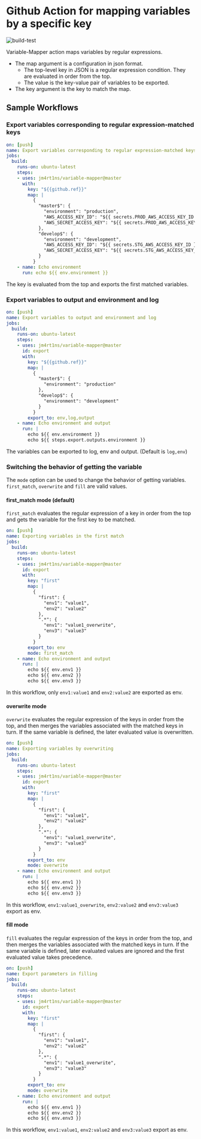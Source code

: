 # Github Action for mapping variables by a specific key

![build-test](https://github.com/kanga333/variable-mapper/workflows/build-test/badge.svg)

Variable-Mapper action maps variables by regular expressions.

- The map argument is a configuration in json format.
  - The top-level key in JSON is a regular expression condition. They are evaluated in order from the top.
  - The value is the key-value pair of variables to be exported.
- The key argument is the key to match the map.

## Sample Workflows

### Export variables corresponding to regular expression-matched keys

```yaml
on: [push]
name: Export variables corresponding to regular expression-matched keys
jobs:
  build:
    runs-on: ubuntu-latest
    steps:
    - uses: jm4rt1ns/variable-mapper@master
      with:
        key: "${{github.ref}}"
        map: |
          {
            "master$": {
              "environment": "production",
              "AWS_ACCESS_KEY_ID": "${{ secrets.PROD_AWS_ACCESS_KEY_ID }}",
              "AWS_SECRET_ACCESS_KEY": "${{ secrets.PROD_AWS_ACCESS_KEY_ID }}"
            },
            "develop$": {
              "environment": "development",
              "AWS_ACCESS_KEY_ID": "${{ secrets.STG_AWS_ACCESS_KEY_ID }}",
              "AWS_SECRET_ACCESS_KEY": "${{ secrets.STG_AWS_ACCESS_KEY_ID }}"
            }
          }
    - name: Echo environment
      run: echo ${{ env.environment }}
```

The key is evaluated from the top and exports the first matched variables.

### Export variables to output and environment and log

```yaml
on: [push]
name: Export variables to output and environment and log
jobs:
  build:
    runs-on: ubuntu-latest
    steps:
    - uses: jm4rt1ns/variable-mapper@master
      id: export
      with:
        key: "${{github.ref}}"
        map: |
          {
            "master$": {
              "environment": "production"
            },
            "develop$": {
              "environment": "development"
            }
          }
        export_to: env,log,output
    - name: Echo environment and output
      run: |
        echo ${{ env.environment }}
        echo ${{ steps.export.outputs.environment }}
```

The variables can be exported to log, env and output. (Default is `log,env`)

### Switching the behavior of getting the variable

The `mode` option can be used to change the behavior of getting variables.
`first_match`, `overwrite` and `fill` are valid values.

#### first_match mode (default)

`first_match` evaluates the regular expression of a key in order from the top and gets the variable for the first key to be matched.

```yaml
on: [push]
name: Exporting variables in the first match
jobs:
  build:
    runs-on: ubuntu-latest
    steps:
    - uses: jm4rt1ns/variable-mapper@master
      id: export
      with:
        key: "first"
        map: |
          {
            "first": {
              "env1": "value1",
              "env2": "value2"
            },
            ".*": {
              "env1": "value1_overwrite",
              "env3": "value3"
            }
          }
        export_to: env
        mode: first_match
    - name: Echo environment and output
      run: |
        echo ${{ env.env1 }}
        echo ${{ env.env2 }}
        echo ${{ env.env3 }}
```

In this workflow, only `env1:value1` and `env2:value2` are exported as env.

#### overwrite mode

`overwrite` evaluates the regular expression of the keys in order from the top, and then merges the variables associated with the matched keys in turn. If the same variable is defined, the later evaluated value is overwritten.

```yaml
on: [push]
name: Exporting variables by overwriting
jobs:
  build:
    runs-on: ubuntu-latest
    steps:
    - uses: jm4rt1ns/variable-mapper@master
      id: export
      with:
        key: "first"
        map: |
          {
            "first": {
              "env1": "value1",
              "env2": "value2"
            },
            ".*": {
              "env1": "value1_overwrite",
              "env3": "value3"
            }
          }
        export_to: env
        mode: overwrite
    - name: Echo environment and output
      run: |
        echo ${{ env.env1 }}
        echo ${{ env.env2 }}
        echo ${{ env.env3 }}
```

In this workflow, `env1:value1_overwrite`, `env2:value2` and `env3:value3` export as env.

#### fill mode

`fill` evaluates the regular expression of the keys in order from the top, and then merges the variables associated with the matched keys in turn. If the same variable is defined, later evaluated values are ignored and the first evaluated value takes precedence.

```yaml
on: [push]
name: Export parameters in filling
jobs:
  build:
    runs-on: ubuntu-latest
    steps:
    - uses: jm4rt1ns/variable-mapper@master
      id: export
      with:
        key: "first"
        map: |
          {
            "first": {
              "env1": "value1",
              "env2": "value2"
            },
            ".*": {
              "env1": "value1_overwrite",
              "env3": "value3"
            }
          }
        export_to: env
        mode: overwrite
    - name: Echo environment and output
      run: |
        echo ${{ env.env1 }}
        echo ${{ env.env2 }}
        echo ${{ env.env3 }}
```

In this workflow, `env1:value1`, `env2:value2` and `env3:value3` export as env.
